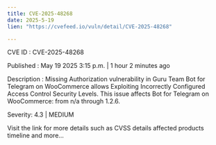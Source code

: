 ```yaml
---
title: CVE-2025-48268
date: 2025-5-19
lien: "https://cvefeed.io/vuln/detail/CVE-2025-48268"

---
```


CVE ID : CVE-2025-48268

Published :  May 19
2025
3:15 p.m. | 1 hour
2 minutes ago

Description : Missing Authorization vulnerability in Guru Team Bot for Telegram on WooCommerce allows Exploiting Incorrectly Configured Access Control Security Levels. This issue affects Bot for Telegram on WooCommerce: from n/a through 1.2.6.

Severity: 4.3 | MEDIUM

Visit the link for more details
such as CVSS details
affected products
timeline
and more...
